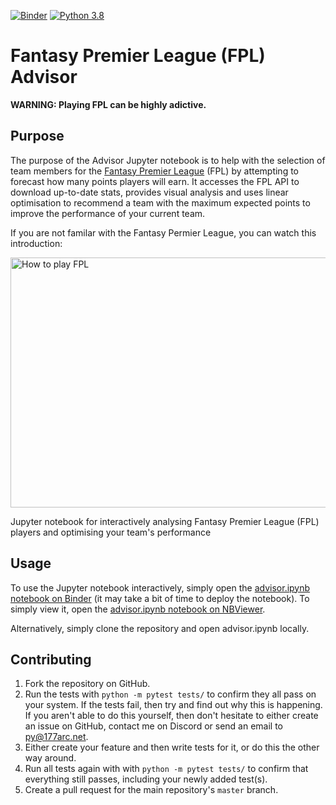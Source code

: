 [![Binder](https://mybinder.org/badge_logo.svg)](https://mybinder.org/v2/gh/177arc/fpl-advisor/master?filepath=advisor.ipynb)
[![Python 3.8](https://img.shields.io/badge/python-3.8-blue.svg)](https://www.python.org/downloads/release/python-380/)

# Fantasy Premier League (FPL) Advisor

**WARNING: Playing FPL can be highly adictive.**

## Purpose
The purpose of the Advisor Jupyter notebook is to help with the selection of team members for the [Fantasy Premier League](https://fantasy.premierleague.com/) (FPL) by attempting to forecast how many points players will earn. It accesses the FPL API to download up-to-date stats, provides visual analysis and uses linear optimisation to recommend a team with the maximum expected points to improve the performance of your current team.

If you are not familar with the Fantasy Permier League, you can watch this introduction:

<a href="http://www.youtube.com/watch?v=SV_F-cL8fC0" target="_blank"><img src="http://img.youtube.com/vi/SV_F-cL8fC0/0.jpg" 
alt="How to play FPL" width="600" height="400"/></a>

Jupyter notebook for interactively analysing Fantasy Premier League (FPL) players and optimising your team's performance

## Usage

To use the Jupyter notebook interactively, simply open the [advisor.ipynb notebook on Binder](https://mybinder.org/v2/gh/177arc/fpl-advisor/master?filepath=advisor.ipynb) (it may take a bit of time to deploy the notebook). To simply view it, open the [advisor.ipynb notebook on NBViewer](https://nbviewer.jupyter.org/github/177arc/fpl-advisor/blob/master/advisor.ipynb).

Alternatively, simply clone the repository and open advisor.ipynb locally.

## Contributing

1. Fork the repository on GitHub.
2. Run the tests with `python -m pytest tests/` to confirm they all pass on your system.
   If the tests fail, then try and find out why this is happening. If you aren't
   able to do this yourself, then don't hesitate to either create an issue on
   GitHub, contact me on Discord or send an email to [py@177arc.net](mailto:py@177arc.net>).
3. Either create your feature and then write tests for it, or do this the other
   way around.
4. Run all tests again with with `python -m pytest tests/` to confirm that everything
   still passes, including your newly added test(s).
5. Create a pull request for the main repository's ``master`` branch.

